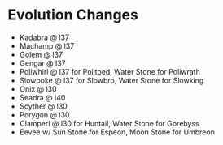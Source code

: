 # Evolution Changes
- Kadabra @ l37
- Machamp @ l37
- Golem @ l37
- Gengar @ l37
- Poliwhirl @ l37 for Politoed, Water Stone for Poliwrath
- Slowpoke @ l37 for Slowbro, Water Stone for Slowking
- Onix @ l30
- Seadra @ l40
- Scyther @ l30
- Porygon @ l30
- Clamperl @ l30 for Huntail, Water Stone for Gorebyss
- Eevee w/ Sun Stone for Espeon, Moon Stone for Umbreon